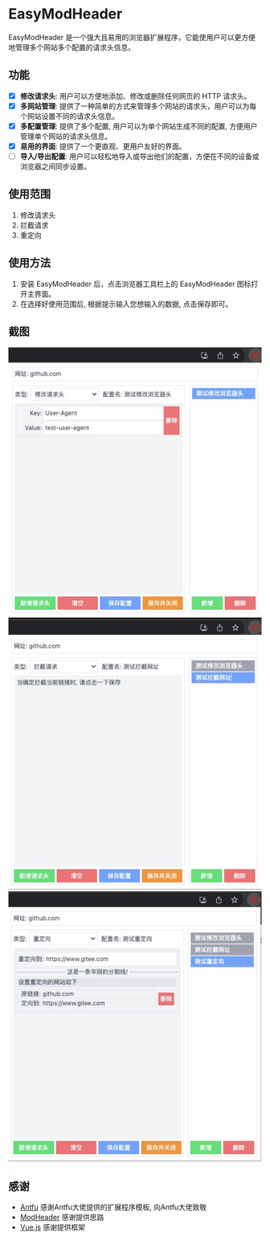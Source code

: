 # EasyModHeader

EasyModHeader 是一个强大且易用的浏览器扩展程序，它能使用户可以更方便地管理多个网站多个配置的请求头信息。

## 功能

- [x] **修改请求头**: 用户可以方便地添加、修改或删除任何网页的 HTTP 请求头。
- [x] **多网站管理**: 提供了一种简单的方式来管理多个网站的请求头，用户可以为每个网站设置不同的请求头信息。
- [x] **多配置管理**: 提供了多个配置, 用户可以为单个网站生成不同的配置, 方便用户管理单个网站的请求头信息。
- [x] **易用的界面**: 提供了一个更直观、更用户友好的界面。
- [ ] **导入/导出配置**: 用户可以轻松地导入或导出他们的配置，方便在不同的设备或浏览器之间同步设置。

## 使用范围

1. 修改请求头
2. 拦截请求
3. 重定向

## 使用方法

1. 安装 EasyModHeader 后，点击浏览器工具栏上的 EasyModHeader 图标打开主界面。
2. 在选择好使用范围后, 根据提示输入您想输入的数据, 点击保存即可。

## 截图

![请修改请求](screenshots/1_修改请求头.jpg)
![拦截请求](screenshots/2_拦截请求2.jpg)
![重定向](screenshots/3_重定向.jpg)

## 感谢

- [Antfu](https://github.com/antfu) 感谢Antfu大佬提供的扩展程序模板, 向Antfu大佬致敬
- [ModHeader](https://chrome.google.com/webstore/detail/modheader-modify-http-hea/idgpnmonknjnojddfkpgkljpfnnfcklj?hl=zh-CN) 感谢提供思路
- [Vue.js](https://cn.vuejs.org/) 感谢提供框架
